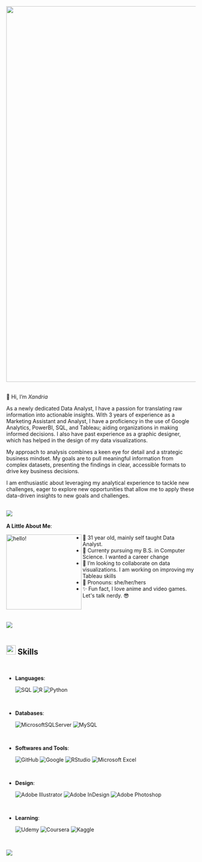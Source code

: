 <img src="https://github.com/Anmol-Baranwal/Cool-GIFs-For-GitHub/assets/74038190/80728820-e06b-4f96-9c9e-9df46f0cc0a5" width="1000">
<br><br>

 🖤 Hi, I’m *Xandria*
<br>

As a newly dedicated Data Analyst, I have a passion for translating raw information into actionable insights. With 3 years of experience as a Marketing Assistant and Analyst, I have a proficiency in the use of Google Analytics, PowerBI, SQL, and Tableau; aiding organizations in making informed decisions. I also have past experience as a graphic designer, which has helped in the design of my data visualizations. 
<br>

My approach to analysis combines a keen eye for detail and a strategic business mindset. My goals are to pull meaningful information from complex datasets, presenting the findings in clear, accessible formats to drive key business decisions. 
<br>

I am enthusiastic about leveraging my analytical experience to tackle new challenges, eager to explore new opportunities that allow me to apply these data-driven insights to new goals and challenges. 
<br><br>

<img src="https://user-images.githubusercontent.com/73097560/115834477-dbab4500-a447-11eb-908a-139a6edaec5c.gif"><br><br>
**A Little About Me**:
<p>
  <img width="200" alt="hello!" align="left" src="https://github.com/Anmol-Baranwal/Cool-GIFs-For-GitHub/assets/74038190/0b335028-1d3d-4ee5-b5b3-a373d499be7e">
</p>

- 🌸 31 year old, mainly self taught Data Analyst.
- 🍄 Currenty pursuing my B.S. in Computer Science. I wanted a career change
- 💞️ I’m looking to collaborate on data visualizations. I am working on improving my Tableau skills
- 🍓 Pronouns: she/her/hers
- ✨ Fun fact, I love anime and video games. Let's talk nerdy. 😎


<br><br>

<img src="https://user-images.githubusercontent.com/73097560/115834477-dbab4500-a447-11eb-908a-139a6edaec5c.gif"><br><br>

## <img src="https://media2.giphy.com/media/QssGEmpkyEOhBCb7e1/giphy.gif?cid=ecf05e47a0n3gi1bfqntqmob8g9aid1oyj2wr3ds3mg700bl&rid=giphy.gif" width ="25"><b> Skills</b>
<br>

<p align="center">

- **Languages**:
    
    ![SQL](https://img.shields.io/badge/SQL%20-%232370ED.svg?style=for-the-badge&logo=SQL&logoColor=white)
    ![R](https://img.shields.io/badge/r-%23276DC3.svg?style=for-the-badge&logo=r&logoColor=white)
    ![Python](https://img.shields.io/badge/Python%20-%2314354C.svg?style=for-the-badge&logo=python&logoColor=white)

<br>

- **Databases**:

    ![MicrosoftSQLServer](https://img.shields.io/badge/Microsoft%20SQL%20Server-CC2927?style=for-the-badge&logo=microsoft%20sql%20server&logoColor=white)
    ![MySQL](https://img.shields.io/badge/mysql-%2300f.svg?style=for-the-badge&logo=mysql&logoColor=white)
    
<br>

- **Softwares and Tools**:

    ![GitHub](https://img.shields.io/badge/github-%23121011.svg?style=for-the-badge&logo=github&logoColor=white)
    ![Google](https://img.shields.io/badge/google-%234285F4.svg?style=for-the-badge&logo=google&logoColor=white)
    ![RStudio](https://img.shields.io/badge/RStudio-4285F4?style=for-the-badge&logo=rstudio&logoColor=white)
    ![Microsoft Excel](https://img.shields.io/badge/Microsoft_Excel-217346?style=for-the-badge&logo=microsoft-excel&logoColor=white)

<br>

- **Design**:

    ![Adobe Illustrator](https://img.shields.io/badge/adobe%20illustrator-%23FF9A00.svg?style=for-the-badge&logo=adobe%20illustrator&logoColor=white)
    ![Adobe InDesign](https://img.shields.io/badge/Adobe%20InDesign-49021F?style=for-the-badge&logo=adobeindesign&logoColor=white)
    ![Adobe Photoshop](https://img.shields.io/badge/adobe%20photoshop-%2331A8FF.svg?style=for-the-badge&logo=adobe%20photoshop&logoColor=white)
    
<br>

- **Learning**:

    ![Udemy](https://img.shields.io/badge/Udemy-A435F0?style=for-the-badge&logo=Udemy&logoColor=white)
    ![Coursera](https://img.shields.io/badge/Coursera-%230056D2.svg?style=for-the-badge&logo=Coursera&logoColor=white)
    ![Kaggle](https://img.shields.io/badge/Kaggle-035a7d?style=for-the-badge&logo=kaggle&logoColor=white) 
<br>

<img src="https://user-images.githubusercontent.com/73097560/115834477-dbab4500-a447-11eb-908a-139a6edaec5c.gif"><br><br>
</p>

<br>
<br>

<!---
xandria-hataway/xandria-hataway is a ✨ special ✨ repository because its `README.md` (this file) appears on your GitHub profile.
You can click the Preview link to take a look at your changes.
--->

